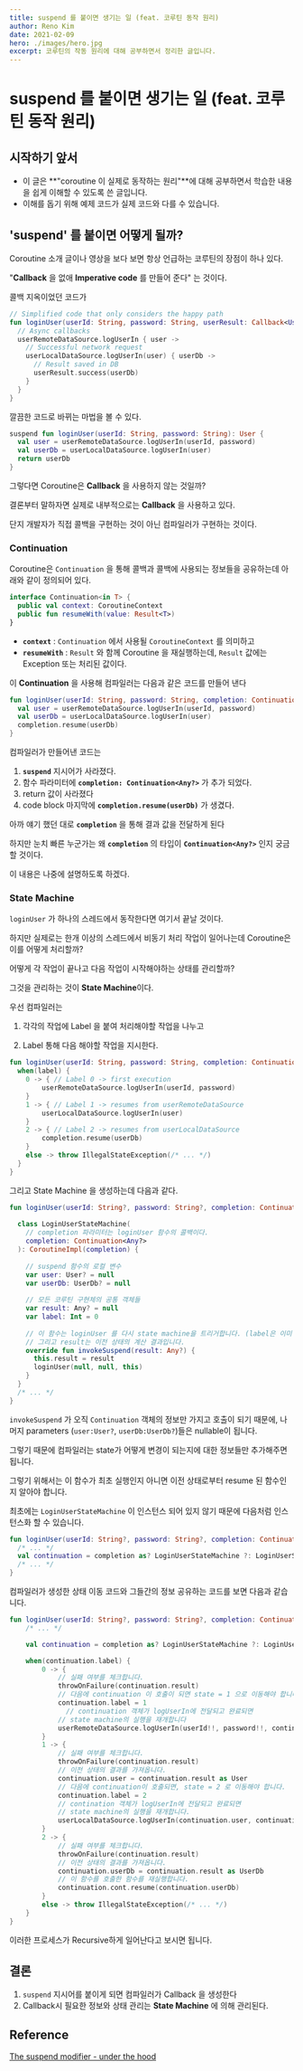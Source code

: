 ```yaml
---
title: suspend 를 붙이면 생기는 일 (feat. 코루틴 동작 원리)
author: Reno Kim
date: 2021-02-09
hero: ./images/hero.jpg
excerpt: 코루틴의 작동 원리에 대해 공부하면서 정리한 글입니다.
---
```

# suspend 를 붙이면 생기는 일 (feat. 코루틴 동작 원리)

## 시작하기 앞서

- 이 글은 **"coroutine 이 실제로 동작하는 원리"**에 대해 공부하면서 학습한 내용을 쉽게 이해할 수 있도록 쓴 글입니다.
- 이해를 돕기 위해 예제 코드가 실제 코드와 다를 수 있습니다.

## 'suspend' 를 붙이면 어떻게 될까?

Coroutine 소개 글이나 영상을 보다 보면 항상 언급하는 코루틴의 장점이 하나 있다.

"**Callback** 을 없애 **Imperative code** 를 만들어 준다" 는 것이다.

콜백 지옥이었던 코드가

```kotlin
// Simplified code that only considers the happy path
fun loginUser(userId: String, password: String, userResult: Callback<User>) {
  // Async callbacks
  userRemoteDataSource.logUserIn { user ->
    // Successful network request
    userLocalDataSource.logUserIn(user) { userDb ->
      // Result saved in DB
      userResult.success(userDb)
    }
  }
}
```

깔끔한 코드로 바뀌는 마법을 볼 수 있다.

```kotlin
suspend fun loginUser(userId: String, password: String): User {
  val user = userRemoteDataSource.logUserIn(userId, password)
  val userDb = userLocalDataSource.logUserIn(user)
  return userDb
}
```

그렇다면 Coroutine은 **Callback** 을 사용하지 않는 것일까? 

결론부터 말하자면 실제로 내부적으로는 **Callback** 을 사용하고 있다. 

단지 개발자가 직접 콜백을 구현하는 것이 아닌 컴파일러가 구현하는 것이다.

### Continuation

 Coroutine은 `Continuation` 을 통해 콜백과 콜백에 사용되는 정보들을 공유하는데 아래와 같이 정의되어 있다.

```kotlin
interface Continuation<in T> {
  public val context: CoroutineContext
  public fun resumeWith(value: Result<T>)
}
```

- **`context`** : `Continuation` 에서 사용될 `CoroutineContext` 를 의미하고
- **`resumeWith`** : `Result` 와 함께 Coroutine 을 재실행하는데, `Result` 값에는 Exception 또는 처리된 값이다.

이 **Continuation** 을 사용해 컴파일러는 다음과 같은 코드를 만들어 낸다

```kotlin
fun loginUser(userId: String, password: String, completion: Continuation<Any?>) {
  val user = userRemoteDataSource.logUserIn(userId, password)
  val userDb = userLocalDataSource.logUserIn(user)
  completion.resume(userDb)
}
```

컴파일러가 만들어낸 코드는

1. **`suspend`** 지시어가 사라졌다.
2. 함수 파라미터에 **`completion: Continuation<Any?>`** 가 추가 되었다.
3. return 값이 사라졌다
4. code block 마지막에 **`completion.resume(userDb)`** 가 생겼다. 

아까 얘기 했던 대로 **`completion`** 을 통해 결과 값을 전달하게 된다 

하지만 눈치 빠른 누군가는 왜 **`completion`** 의 타입이 **`Continuation<Any?>`** 인지 궁금할 것이다.

이 내용은 나중에 설명하도록 하겠다.

### State Machine

`loginUser` 가 하나의 스레드에서 동작한다면 여기서 끝날 것이다. 

하지만 실제로는 한개 이상의 스레드에서 비동기 처리 작업이 일어나는데 Coroutine은 이를 어떻게 처리할까?

어떻게 각 작업이 끝나고 다음 작업이 시작해야하는 상태를 관리할까?

그것을 관리하는 것이 **State Machine**이다.

우선 컴파일러는 
1. 각각의 작업에 Label 을 붙여 처리해야할 작업을 나누고 

2. Label 통해 다음 해야할 작업을 지시한다. 

```kotlin
fun loginUser(userId: String, password: String, completion: Continuation<Any?>) {
  when(label) {
    0 -> { // Label 0 -> first execution
        userRemoteDataSource.logUserIn(userId, password)
    }
    1 -> { // Label 1 -> resumes from userRemoteDataSource
        userLocalDataSource.logUserIn(user)
    }
    2 -> { // Label 2 -> resumes from userLocalDataSource
        completion.resume(userDb)
    }
    else -> throw IllegalStateException(/* ... */)
  }
}
```

그리고 State Machine 을 생성하는데 다음과 같다.

```kotlin
fun loginUser(userId: String?, password: String?, completion: Continuation<Any?>) {
  
  class LoginUserStateMachine(
    // completion 파라미터는 loginUser 함수의 콜백이다.
    completion: Continuation<Any?>
  ): CoroutineImpl(completion) {
  
    // suspend 함수의 로컬 변수
    var user: User? = null
    var userDb: UserDb? = null
  
    // 모든 코루틴 구현체의 공통 객체들 
    var result: Any? = null
    var label: Int = 0
  
    // 이 함수는 loginUser 를 다시 state machine을 트리거합니다. (label은 이미 다음 상태입니다) 
    // 그리고 result는 이전 상태의 계산 결과입니다.
    override fun invokeSuspend(result: Any?) {
      this.result = result
      loginUser(null, null, this)
    }
  }
  /* ... */
}
```

`invokeSuspend` 가 오직 `Continuation` 객체의 정보만 가지고 호출이 되기 때문에, 나머지 parameters (`user:User?`,  `userDb:UserDb?`)들은 nullable이 됩니다. 

그렇기 때문에 컴파일러는 state가 어떻게 변경이 되는지에 대한 정보들만 추가해주면 됩니다. 

그렇기 위해서는 이 함수가 최초 실행인지 아니면 이전 상태로부터 resume 된 함수인지 알아야 합니다.  

최초에는 `LoginUserStateMachine` 이 인스턴스 되어 있지 않기 때문에 다음처럼 인스턴스화 할 수 있습니다. 

```kotlin
fun loginUser(userId: String?, password: String?, completion: Continuation<Any?>) {
  /* ... */
  val continuation = completion as? LoginUserStateMachine ?: LoginUserStateMachine(completion)
  /* ... */
}
```

컴파일러가 생성한 상태 이동 코드와 그들간의 정보 공유하는 코드를 보면 다음과 같습니다. 

```kotlin
fun loginUser(userId: String?, password: String?, completion: Continuation<Any?>) {
    /* ... */

    val continuation = completion as? LoginUserStateMachine ?: LoginUserStateMachine(completion)

    when(continuation.label) {
        0 -> {
            // 실패 여부를 체크합니다.
            throwOnFailure(continuation.result)
            // 다음에 continuation 이 호출이 되면 state = 1 으로 이동해야 합니다.
            continuation.label = 1
	          // continuation 객체가 logUserIn에 전달되고 완료되면 
            // state machine의 실행을 재개합니다
            userRemoteDataSource.logUserIn(userId!!, password!!, continuation)
        }
        1 -> {
            // 실패 여부를 체크합니다. 
            throwOnFailure(continuation.result)
            // 이전 상태의 결과를 가져옵니다. 
            continuation.user = continuation.result as User
            // 다음에 continuation이 호출되면, state = 2 로 이동해야 합니다. 
            continuation.label = 2
            // contination 객체가 logUserIn에 전달되고 완료되면 
            // state machine의 실행을 재개합니다. 
            userLocalDataSource.logUserIn(continuation.user, continuation)
        }
        2 -> {
            // 실패 여부를 체크합니다. 
            throwOnFailure(continuation.result)
            // 이전 상태의 결과를 가져옵니다. 
            continuation.userDb = continuation.result as UserDb
            // 이 함수를 호출한 함수를 재실행합니다. 
            continuation.cont.resume(continuation.userDb)
        }
        else -> throw IllegalStateException(/* ... */)
    }
}
```

이러한 프로세스가 Recursive하게 일어난다고 보시면 됩니다. 

## 결론

1. `suspend` 지시어를 붙이게 되면 컴파일러가 Callback 을 생성한다
2. Callback시 필요한 정보와 상태 관리는 **State Machine** 에 의해 관리된다.

## Reference

[The suspend modifier - under the hood](https://manuelvivo.dev/suspend-modifier)